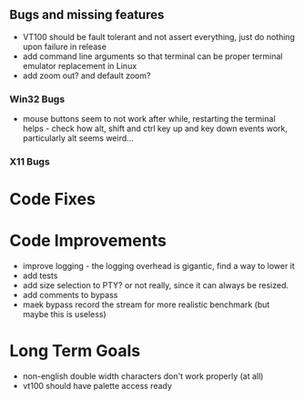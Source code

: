 ﻿## Bugs and missing features

- VT100 should be fault tolerant and not assert everything, just do nothing upon failure in release
- add command line arguments so that terminal can be proper terminal emulator replacement in Linux
- add zoom out? and default zoom? 

### Win32 Bugs

- mouse buttons seem to not work after while, restarting the terminal helps - check how alt, shift and ctrl key up and key down events work, particularly alt seems weird...

### X11 Bugs

# Code Fixes

# Code Improvements 

- improve logging - the logging overhead is gigantic, find a way to lower it
- add tests
- add size selection to PTY? or not really, since it can always be resized. 
- add comments to bypass
- maek bypass record the stream for more realistic benchmark (but maybe this is useless)

# Long Term Goals

- non-english double width characters don't work properly (at all)
- vt100 should have palette access ready

